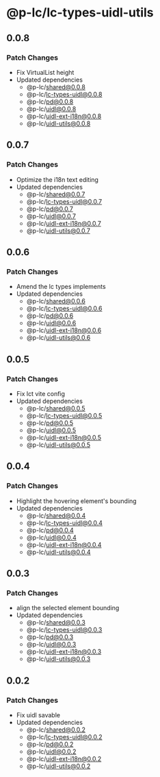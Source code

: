 # @p-lc/lc-types-uidl-utils

## 0.0.8

### Patch Changes

- Fix VirtualList height
- Updated dependencies
  - @p-lc/shared@0.0.8
  - @p-lc/lc-types-uidl@0.0.8
  - @p-lc/pd@0.0.8
  - @p-lc/uidl@0.0.8
  - @p-lc/uidl-ext-i18n@0.0.8
  - @p-lc/uidl-utils@0.0.8

## 0.0.7

### Patch Changes

- Optimize the i18n text editing
- Updated dependencies
  - @p-lc/shared@0.0.7
  - @p-lc/lc-types-uidl@0.0.7
  - @p-lc/pd@0.0.7
  - @p-lc/uidl@0.0.7
  - @p-lc/uidl-ext-i18n@0.0.7
  - @p-lc/uidl-utils@0.0.7

## 0.0.6

### Patch Changes

- Amend the lc types implements
- Updated dependencies
  - @p-lc/shared@0.0.6
  - @p-lc/lc-types-uidl@0.0.6
  - @p-lc/pd@0.0.6
  - @p-lc/uidl@0.0.6
  - @p-lc/uidl-ext-i18n@0.0.6
  - @p-lc/uidl-utils@0.0.6

## 0.0.5

### Patch Changes

- Fix lct vite config
- Updated dependencies
  - @p-lc/shared@0.0.5
  - @p-lc/lc-types-uidl@0.0.5
  - @p-lc/pd@0.0.5
  - @p-lc/uidl@0.0.5
  - @p-lc/uidl-ext-i18n@0.0.5
  - @p-lc/uidl-utils@0.0.5

## 0.0.4

### Patch Changes

- Highlight the hovering element's bounding
- Updated dependencies
  - @p-lc/shared@0.0.4
  - @p-lc/lc-types-uidl@0.0.4
  - @p-lc/pd@0.0.4
  - @p-lc/uidl@0.0.4
  - @p-lc/uidl-ext-i18n@0.0.4
  - @p-lc/uidl-utils@0.0.4

## 0.0.3

### Patch Changes

- align the selected element bounding
- Updated dependencies
  - @p-lc/shared@0.0.3
  - @p-lc/lc-types-uidl@0.0.3
  - @p-lc/pd@0.0.3
  - @p-lc/uidl@0.0.3
  - @p-lc/uidl-ext-i18n@0.0.3
  - @p-lc/uidl-utils@0.0.3

## 0.0.2

### Patch Changes

- Fix uidl savable
- Updated dependencies
  - @p-lc/shared@0.0.2
  - @p-lc/lc-types-uidl@0.0.2
  - @p-lc/pd@0.0.2
  - @p-lc/uidl@0.0.2
  - @p-lc/uidl-ext-i18n@0.0.2
  - @p-lc/uidl-utils@0.0.2
